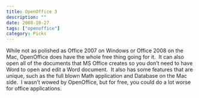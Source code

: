 ```yaml
---
title: OpenOffice 3
description: ""
date: 2008-10-27
tags: ["openoffice"]
category: Picks
---
```



<p>While not as polished as Office 2007 on Windows or Office 2008 on the Mac, OpenOffice does have the whole free thing going for it.&nbsp; It can also open all of the documents that MS Office creates so you don’t need to have Word to open and edit a Word document.&nbsp; It also has some features that are unique, such as the full blown Math application and Database on the Mac side.&nbsp; I wasn’t wowed by OpenOffice, but for free, you could do a lot worse for office applications.</p>

